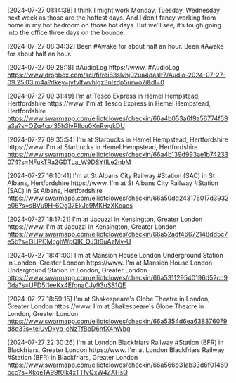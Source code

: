 
[2024-07-27 01:14:38] I think I might work Monday, Tuesday, Wednesday next week as those are the hottest days.
And I don’t fancy working from home in my hot bedroom on those hot days. But we’ll see, it’s tough going into the office three days on the bounce.

[2024-07-27 08:34:32] Been #Awake for about half an hour.
Been #Awake for about half an hour.

[2024-07-27 09:28:18] #AudioLog https://www.
#AudioLog https://www.dropbox.com/scl/fi/rdi83slvhj02ua4daslt7/Audio-2024-07-27-09.25.03.m4a?rlkey=jyfvlfwvhlgz3nlzdp5urwo7i&dl=0

[2024-07-27 09:31:49] I'm at Tesco Express in Hemel Hempstead, Hertfordshire https://www.
I'm at Tesco Express in Hemel Hempstead, Hertfordshire https://www.swarmapp.com/elliotclowes/checkin/66a4b053a6f9a56774f69a3a?s=OZq4cpI35h3lvRIIou0KnRwgkDU

[2024-07-27 09:35:54] I'm at Starbucks in Hemel Hempstead, Hertfordshire https://www.
I'm at Starbucks in Hemel Hempstead, Hertfordshire https://www.swarmapp.com/elliotclowes/checkin/66a4b139d993ae1b74233074?s=NFukTRa2GDTLa_W9DSYflLe2nbM

[2024-07-27 16:10:41] I'm at St Albans City Railway #Station (SAC) in St Albans, Hertfordshire https://www.
I'm at St Albans City Railway #Station (SAC) in St Albans, Hertfordshire https://www.swarmapp.com/elliotclowes/checkin/66a50dd243176017d3932e06?s=sBVu9H-6Og37EkJc9MKHzXKoaes

[2024-07-27 18:17:21] I'm at Jacuzzi in Kensington, Greater London https://www.
I'm at Jacuzzi in Kensington, Greater London https://www.swarmapp.com/elliotclowes/checkin/66a52adf46672148dd5c7e5b?s=GLlPCMcghWpQIK_OJ3t6uAzMv-U

[2024-07-27 18:41:00] I'm at Mansion House London Underground Station in London, Greater London https://www.
I'm at Mansion House London Underground Station in London, Greater London https://www.swarmapp.com/elliotclowes/checkin/66a531129540196d52cc90da?s=UFD5I1eeKx4EfgnaCJy93uS81QE

[2024-07-27 18:59:15] I'm at Shakespeare's Globe Theatre in London, Greater London https://www.
I'm at Shakespeare's Globe Theatre in London, Greater London https://www.swarmapp.com/elliotclowes/checkin/66a5354d6ea638376079d8d3?s=telUvDkyb-cNzTfBbD6hfX4nWbg

[2024-07-27 22:30:26] I'm at London Blackfriars Railway #Station (BFR) in Blackfriars, Greater London https://www.
I'm at London Blackfriars Railway #Station (BFR) in Blackfriars, Greater London https://www.swarmapp.com/elliotclowes/checkin/66a566b31ab33d6f01469bcc?s=XkqeTA99f0lk4xTTfvQxW4ZAHsQ
